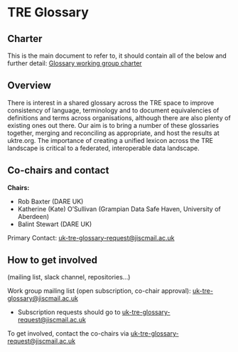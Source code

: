 # TRE Glossary


## Charter 

This is the main document to refer to, it should contain all of the below and further detail: [Glossary working group charter](https://docs.google.com/document/d/1Vow33Uw5FjipH2hshU_ZRfQDW-R06hosGiAWT9mp8HU/edit?usp=sharing)


## Overview

There is interest in a shared glossary across the TRE space to improve consistency of language,
terminology and to document equivalencies of definitions and terms across organisations,
although there are also plenty of existing ones out there.
Our aim is to bring a number of these glossaries together,
merging and reconciling as appropriate, and host the results at uktre.org.
The importance of creating a unified lexicon across the TRE landscape is critical to a federated,
interoperable data landscape.

## Co-chairs and contact

**Chairs:**
- Rob Baxter (DARE UK)
- Katherine (Kate) O’Sullivan (Grampian Data Safe Haven, University of Aberdeen)
- Balint Stewart (DARE UK)

Primary Contact: uk-tre-glossary-request@jiscmail.ac.uk

## How to get involved

(mailing list, slack channel, repositories…)

Work group mailing list (open subscription, co-chair approval): uk-tre-glossary@jiscmail.ac.uk

- Subscription requests should go to uk-tre-glossary-request@jiscmail.ac.uk

To get involved, contact the co-chairs via uk-tre-glossary-request@jiscmail.ac.uk

